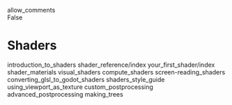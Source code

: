allow\_comments  
False

# Shaders

introduction\_to\_shaders shader\_reference/index
your\_first\_shader/index shader\_materials visual\_shaders
compute\_shaders screen-reading\_shaders
converting\_glsl\_to\_godot\_shaders shaders\_style\_guide
using\_viewport\_as\_texture custom\_postprocessing
advanced\_postprocessing making\_trees
